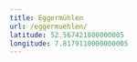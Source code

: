 ```yaml
---
title: Eggermühlen
url: /eggermuehlen/
latitude: 52.567421800000005
longitude: 7.8179110000000005
---
```

